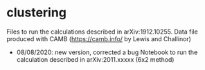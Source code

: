 # clustering
Files to run the calculations described in arXiv:1912.10255.
Data file produced with CAMB (https://camb.info/ by Lewis and Challinor)
- 08/08/2020: new version, corrected a bug
Notebook to run the calculation described in arXiv:2011.xxxxx (6x2 method)
